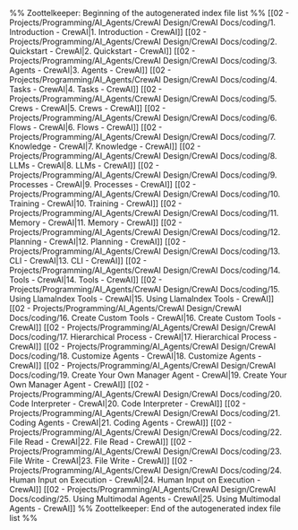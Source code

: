 %% Zoottelkeeper: Beginning of the autogenerated index file list  %%
 [[02 - Projects/Programming/AI_Agents/CrewAI Design/CrewAI Docs/coding/1. Introduction - CrewAI|1. Introduction - CrewAI]]
 [[02 - Projects/Programming/AI_Agents/CrewAI Design/CrewAI Docs/coding/2. Quickstart - CrewAI|2. Quickstart - CrewAI]]
 [[02 - Projects/Programming/AI_Agents/CrewAI Design/CrewAI Docs/coding/3. Agents - CrewAI|3. Agents - CrewAI]]
 [[02 - Projects/Programming/AI_Agents/CrewAI Design/CrewAI Docs/coding/4. Tasks - CrewAI|4. Tasks - CrewAI]]
 [[02 - Projects/Programming/AI_Agents/CrewAI Design/CrewAI Docs/coding/5. Crews - CrewAI|5. Crews - CrewAI]]
 [[02 - Projects/Programming/AI_Agents/CrewAI Design/CrewAI Docs/coding/6. Flows - CrewAI|6. Flows - CrewAI]]
 [[02 - Projects/Programming/AI_Agents/CrewAI Design/CrewAI Docs/coding/7. Knowledge - CrewAI|7. Knowledge - CrewAI]]
 [[02 - Projects/Programming/AI_Agents/CrewAI Design/CrewAI Docs/coding/8. LLMs - CrewAI|8. LLMs - CrewAI]]
 [[02 - Projects/Programming/AI_Agents/CrewAI Design/CrewAI Docs/coding/9. Processes - CrewAI|9. Processes - CrewAI]]
 [[02 - Projects/Programming/AI_Agents/CrewAI Design/CrewAI Docs/coding/10. Training - CrewAI|10. Training - CrewAI]]
 [[02 - Projects/Programming/AI_Agents/CrewAI Design/CrewAI Docs/coding/11. Memory - CrewAI|11. Memory - CrewAI]]
 [[02 - Projects/Programming/AI_Agents/CrewAI Design/CrewAI Docs/coding/12. Planning - CrewAI|12. Planning - CrewAI]]
 [[02 - Projects/Programming/AI_Agents/CrewAI Design/CrewAI Docs/coding/13. CLI - CrewAI|13. CLI - CrewAI]]
 [[02 - Projects/Programming/AI_Agents/CrewAI Design/CrewAI Docs/coding/14. Tools - CrewAI|14. Tools - CrewAI]]
 [[02 - Projects/Programming/AI_Agents/CrewAI Design/CrewAI Docs/coding/15. Using LlamaIndex Tools - CrewAI|15. Using LlamaIndex Tools - CrewAI]]
 [[02 - Projects/Programming/AI_Agents/CrewAI Design/CrewAI Docs/coding/16. Create Custom Tools - CrewAI|16. Create Custom Tools - CrewAI]]
 [[02 - Projects/Programming/AI_Agents/CrewAI Design/CrewAI Docs/coding/17. Hierarchical Process - CrewAI|17. Hierarchical Process - CrewAI]]
 [[02 - Projects/Programming/AI_Agents/CrewAI Design/CrewAI Docs/coding/18. Customize Agents - CrewAI|18. Customize Agents - CrewAI]]
 [[02 - Projects/Programming/AI_Agents/CrewAI Design/CrewAI Docs/coding/19. Create Your Own Manager Agent - CrewAI|19. Create Your Own Manager Agent - CrewAI]]
 [[02 - Projects/Programming/AI_Agents/CrewAI Design/CrewAI Docs/coding/20. Code Interpreter - CrewAI|20. Code Interpreter - CrewAI]]
 [[02 - Projects/Programming/AI_Agents/CrewAI Design/CrewAI Docs/coding/21. Coding Agents - CrewAI|21. Coding Agents - CrewAI]]
 [[02 - Projects/Programming/AI_Agents/CrewAI Design/CrewAI Docs/coding/22. File Read - CrewAI|22. File Read - CrewAI]]
 [[02 - Projects/Programming/AI_Agents/CrewAI Design/CrewAI Docs/coding/23. File Write - CrewAI|23. File Write - CrewAI]]
 [[02 - Projects/Programming/AI_Agents/CrewAI Design/CrewAI Docs/coding/24. Human Input on Execution - CrewAI|24. Human Input on Execution - CrewAI]]
 [[02 - Projects/Programming/AI_Agents/CrewAI Design/CrewAI Docs/coding/25. Using Multimodal Agents - CrewAI|25. Using Multimodal Agents - CrewAI]]
%% Zoottelkeeper: End of the autogenerated index file list  %%

